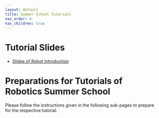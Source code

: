 ```yaml
---
layout: default
title: Summer School Tutorials
nav_order: 4
has_children: true
---
```


# Tutorial Slides

- [Slides of Robot Introduction](https://drive.google.com/file/d/1M0saKnG6akhlG7DR4GFbMSjkPg0pcYBZ/view?usp=sharing)

# Preparations for Tutorials of Robotics Summer School

Please follow the instructions given in the following sub-pages to prepare for the respective tutorial.



